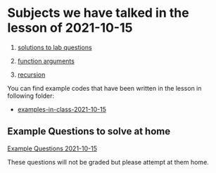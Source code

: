 # Subjects we have talked in the lesson of 2021-10-15

1. [solutions to lab questions](lab-solutions-2021-10-08)

2. [function arguments](../course-content/function-arguments.md)

3. [recursion](../course-content/recursion.md)






You can find example codes that have been written in the lesson in following folder:
 - [examples-in-class-2021-10-15](examples-in-class-2021-10-15)


## Example Questions to solve at home

[Example Questions 2021-10-15](homeworks/Example-Question-2021-10-15.md)

These questions will not be graded but please attempt at them home.
